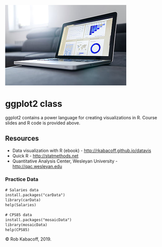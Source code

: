 ![graphs](graphs.jpg)
# ggplot2 class

<!-- badges: start -->
<!-- badges: end -->

ggplot2 contains a power language for creating visualizations in R.
Course slides and R code is provided above.

## Resources

- Data visualization with R (ebook) - http://rkabacoff.github.io/datavis
- Quick R - http://statmethods.net
- Quantitative Analysis Center, Wesleyan University - http://qac.wesleyan.edu


### Practice Data

```
# Salaries data
install.packages("carData")
library(carData)
help(Salaries)

# CPS85 data
install.packages("mosaicData")
library(mosaicData)
help(CPS85)
```


&copy; Rob Kabacoff, 2019.

